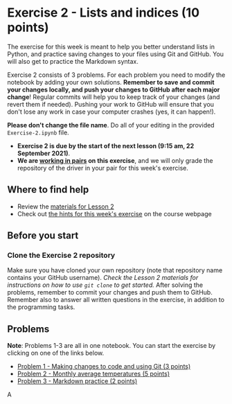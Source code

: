 # Exercise 2 - Lists and indices (10 points)

The exercise for this week is meant to help you better understand lists in Python, and practice saving changes to your files using Git and GitHub. You will also get to practice the Markdown syntax. 

Exercise 2 consists of 3 problems. For each problem you need to modify the notebook by adding your own solutions. **Remember to save and commit your changes locally, and push your changes to GitHub after each major change**! Regular commits will help you to keep track of your changes (and revert them if needed). Pushing your work to GitHub will ensure that you don't lose any work in case your computer crashes (yes, it can happen!).

**Please don't change the file name**. Do all of your editing in the provided `Exercise-2.ipynb` file. 

- **Exercise 2 is due by the start of the next lesson (9:15 am, 22 September 2021)**.
- **We are [working in pairs](https://geo-python-site.readthedocs.io/en/latest/lessons/L2/why-pairs.html) on this exercise**, and we will only grade the repository of the driver in your pair for this week's exercise.

## Where to find help

- Review the [materials for Lesson 2](https://geo-python-site.readthedocs.io/en/latest/lessons/L2/overview.html)
- Check out [the hints for this week's exercise](https://geo-python-site.readthedocs.io/en/latest/lessons/L2/exercise-2.html#exercise-2-hints) on the course webpage

## Before you start

### Clone the Exercise 2 repository

Make sure you have cloned your own repository (note that repository name contains your GitHub username).
*Check the Lesson 2 materials for instructions on how to use `git clone` to get started.*
After solving the problems, remember to commit your changes and push them to GitHub.
Remember also to answer all written questions in the exercise, in addition to the programming tasks.

## Problems

**Note**: Problems 1-3 are all in one notebook. You can start the exercise by clicking on one of the links below.

 - [Problem 1 - Making changes to code and using Git (3 points)](Exercise-2.ipynb)
 - [Problem 2 - Monthly average temperatures (5 points)](Exercise-2.ipynb)
 - [Problem 3 - Markdown practice (2 points)](Exercise-2.ipynb)

A
